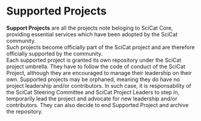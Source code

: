 # Supported Projects

__Support Projects__ are all the projects note beloging to SciCat Core, providing essential services which have been adopted by the SciCat community.  
Such projects become officially part of the SciCat project and are therefore officially supported by the community.  
Each supported project is granted its own repository under the SciCat project umbrella. They have to follow the code of conduct of the SciCat Project, although they are encouraged to manage their leadership on their own.
Supported projects may be orphaned, meaning they do have no project leadership and/or contributors. In such case, it is responsability of the SciCat Steering Committee and SciCat Project Leaders to step in, temporarily lead the project and advocate for new leadership and/or contributors. They can also decide to end Supported Project and archive the repository.  

